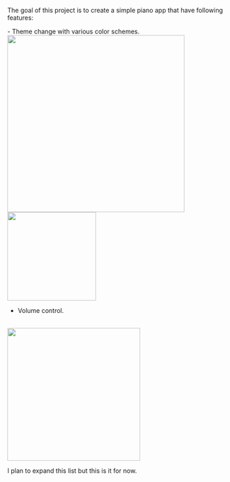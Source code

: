 The goal of this project is to create a simple piano app that have following features:

<p>
- Theme change with various color schemes.
<br>
<img height='400px' src='https://i.imgur.com/gtHZCEE.png'/>
<br>
<img height='200px' src='https://i.imgur.com/a6FShGD.png'/>
<br>

- Volume control.
<br>
<img  height='300px' src='https://i.imgur.com/tm02xSA.png'/>
<br>

I plan to expand this list but this is it for now.
</p>
